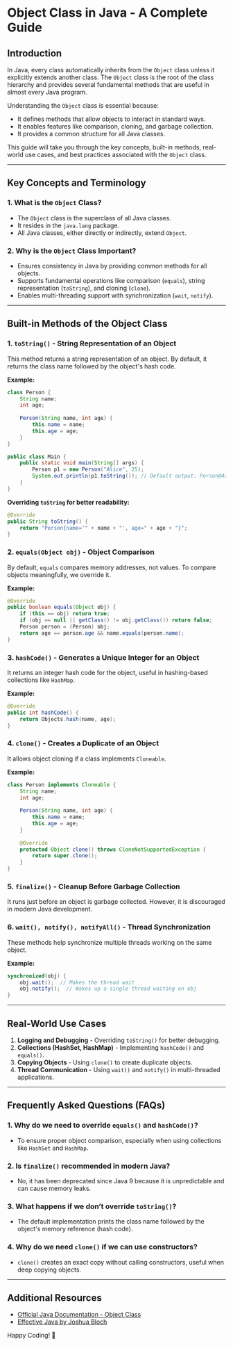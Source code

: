# Object Class in Java - A Complete Guide

## Introduction

In Java, every class automatically inherits from the `Object` class unless it explicitly extends another class. The `Object` class is the root of the class hierarchy and provides several fundamental methods that are useful in almost every Java program.

Understanding the `Object` class is essential because:
- It defines methods that allow objects to interact in standard ways.
- It enables features like comparison, cloning, and garbage collection.
- It provides a common structure for all Java classes.

This guide will take you through the key concepts, built-in methods, real-world use cases, and best practices associated with the `Object` class.

---

## Key Concepts and Terminology

### 1. What is the `Object` Class?
- The `Object` class is the superclass of all Java classes.
- It resides in the `java.lang` package.
- All Java classes, either directly or indirectly, extend `Object`.

### 2. Why is the `Object` Class Important?
- Ensures consistency in Java by providing common methods for all objects.
- Supports fundamental operations like comparison (`equals`), string representation (`toString`), and cloning (`clone`).
- Enables multi-threading support with synchronization (`wait`, `notify`).

---

## Built-in Methods of the Object Class

### 1. `toString()` - String Representation of an Object
This method returns a string representation of an object. By default, it returns the class name followed by the object's hash code.

**Example:**
```java
class Person {
    String name;
    int age;
    
    Person(String name, int age) {
        this.name = name;
        this.age = age;
    }
}

public class Main {
    public static void main(String[] args) {
        Person p1 = new Person("Alice", 25);
        System.out.println(p1.toString()); // Default output: Person@4aa298b7
    }
}
```

**Overriding `toString` for better readability:**
```java
@Override
public String toString() {
    return "Person{name='" + name + "', age=" + age + "}";
}
```

### 2. `equals(Object obj)` - Object Comparison
By default, `equals` compares memory addresses, not values. To compare objects meaningfully, we override it.

**Example:**
```java
@Override
public boolean equals(Object obj) {
    if (this == obj) return true;
    if (obj == null || getClass() != obj.getClass()) return false;
    Person person = (Person) obj;
    return age == person.age && name.equals(person.name);
}
```

### 3. `hashCode()` - Generates a Unique Integer for an Object
It returns an integer hash code for the object, useful in hashing-based collections like `HashMap`.

**Example:**
```java
@Override
public int hashCode() {
    return Objects.hash(name, age);
}
```

### 4. `clone()` - Creates a Duplicate of an Object
It allows object cloning if a class implements `Cloneable`.

**Example:**
```java
class Person implements Cloneable {
    String name;
    int age;
    
    Person(String name, int age) {
        this.name = name;
        this.age = age;
    }
    
    @Override
    protected Object clone() throws CloneNotSupportedException {
        return super.clone();
    }
}
```

### 5. `finalize()` - Cleanup Before Garbage Collection
It runs just before an object is garbage collected. However, it is discouraged in modern Java development.

### 6. `wait(), notify(), notifyAll()` - Thread Synchronization
These methods help synchronize multiple threads working on the same object.

**Example:**
```java
synchronized(obj) {
    obj.wait();  // Makes the thread wait
    obj.notify();  // Wakes up a single thread waiting on obj
}
```

---

## Real-World Use Cases

1. **Logging and Debugging** - Overriding `toString()` for better debugging.
2. **Collections (HashSet, HashMap)** - Implementing `hashCode()` and `equals()`.
3. **Copying Objects** - Using `clone()` to create duplicate objects.
4. **Thread Communication** - Using `wait()` and `notify()` in multi-threaded applications.

---

## Frequently Asked Questions (FAQs)

### 1. **Why do we need to override `equals()` and `hashCode()`?**
- To ensure proper object comparison, especially when using collections like `HashSet` and `HashMap`.

### 2. **Is `finalize()` recommended in modern Java?**
- No, it has been deprecated since Java 9 because it is unpredictable and can cause memory leaks.

### 3. **What happens if we don’t override `toString()`?**
- The default implementation prints the class name followed by the object's memory reference (hash code).

### 4. **Why do we need `clone()` if we can use constructors?**
- `clone()` creates an exact copy without calling constructors, useful when deep copying objects.

---


## Additional Resources
- [Official Java Documentation - Object Class](https://docs.oracle.com/javase/8/docs/api/java/lang/Object.html)
- [Effective Java by Joshua Bloch](https://www.oreilly.com/library/view/effective-java-3rd/9780134686097/)

Happy Coding! 🚀

